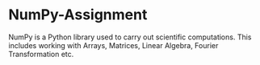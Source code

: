 # NumPy-Assignment
NumPy is a Python library used to carry out scientific computations.
This includes working with Arrays, Matrices, Linear Algebra, Fourier Transformation etc.
